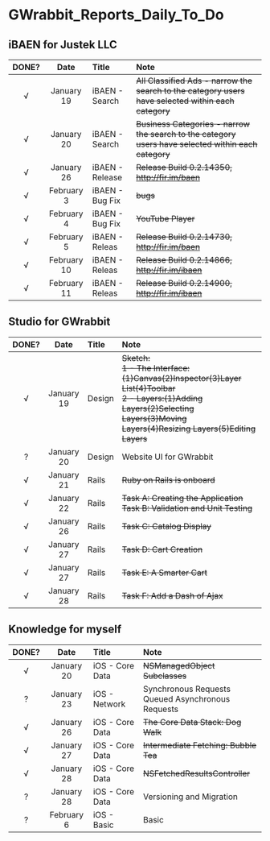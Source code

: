 # GWrabbit_Reports_Daily_To_Do


## iBAEN for Justek LLC
| DONE? |     Date     |      Title     |  Note |
|:-----:|:------------:|:---------------| :-----|
|   √   |January 19    |iBAEN - Search  |~~All Classified Ads - narrow the search to the category users have selected within each category~~|
|   √   |January 20    |iBAEN - Search  |~~Business Categories - narrow the search to the category users have selected within each category~~|
|   √   |January 26    |iBAEN - Release |~~Release Build 0.2.14350, http://fir.im/baen~~|
|   √   |February 3    |iBAEN - Bug Fix |~~bugs~~|
|   √   |February 4    |iBAEN - Bug Fix |~~YouTube Player~~|
|   √   |February 5    |iBAEN - Releas  |~~Release Build 0.2.14730, http://fir.im/baen~~|
|   √   |February 10   |iBAEN - Releas  |~~Release Build 0.2.14866, http://fir.im/ibaen~~|
|   √   |February 11   |iBAEN - Releas  |~~Release Build 0.2.14900, http://fir.im/ibaen~~|

## Studio for GWrabbit
| DONE? |     Date     |      Title     |  Note |
|:-----:|:------------:|:---------------| :-----|
|   √   |January 19    |Design          |~~Sketch:<br/> 1 - The Interface:(1)Canvas(2)Inspector(3)Layer List(4)Toolbar <br/> 2 - Layers:(1)Adding Layers(2)Selecting Layers(3)Moving Layers(4)Resizing Layers(5)Editing Layers~~|
|   ?   |January 20    |Design          |Website UI for GWrabbit|
|   √   |January 21    |Rails           |~~Ruby on Rails is onboard~~|
|   √   |January 22    |Rails           |~~Task A: Creating the Application Task B: Validation and Unit Testing~~|
|   √   |January 26    |Rails           |~~Task C: Catalog Display~~|
|   √   |January 27    |Rails           |~~Task D: Cart Creation~~|
|   √   |January 27    |Rails           |~~Task E: A Smarter Cart~~|
|   √   |January 28    |Rails           |~~Task F: Add a Dash of Ajax~~|


## Knowledge for myself
| DONE? |     Date     |      Title     |  Note |
|:-----:|:------------:|:---------------| :-----|
|   √   |January 20    |iOS - Core Data |~~NSManagedObject Subclasses~~|
|   ?   |January 23    |iOS - Network   |Synchronous Requests<br/> Queued Asynchronous Requests|
|   √   |January 26    |iOS - Core Data |~~The Core Data Stack: Dog Walk~~|
|   √   |January 27    |iOS - Core Data |~~Intermediate Fetching: Bubble Tea~~|
|   √   |January 28    |iOS - Core Data |~~NSFetchedResultsController~~|
|   ?   |January 28    |iOS - Core Data |Versioning and Migration|
|   ?   |February 6    |iOS - Basic     | Basic |